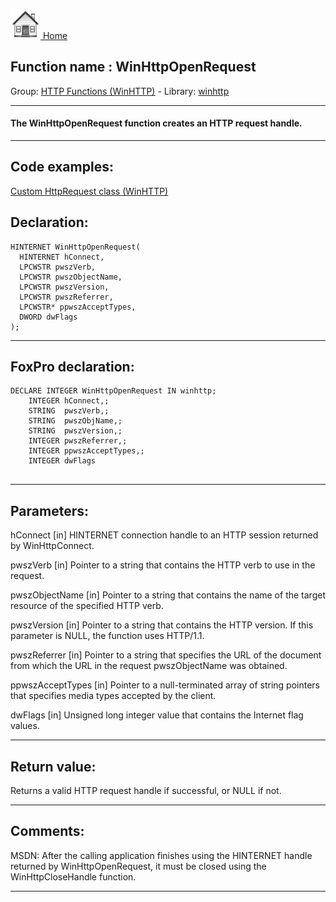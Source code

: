 [<img src="../../images/home.png"> Home ](https://github.com/VFPX/Win32API)  

## Function name : WinHttpOpenRequest
Group: [HTTP Functions (WinHTTP)](../../functions_group.md#HTTP_Functions_(WinHTTP))  -  Library: [winhttp](../../Libraries.md#winhttp)  
***  


#### The WinHttpOpenRequest function creates an HTTP request handle.
***  


## Code examples:
[Custom HttpRequest class (WinHTTP)](../../samples/sample_397.md)  

## Declaration:
```foxpro  
HINTERNET WinHttpOpenRequest(
  HINTERNET hConnect,
  LPCWSTR pwszVerb,
  LPCWSTR pwszObjectName,
  LPCWSTR pwszVersion,
  LPCWSTR pwszReferrer,
  LPCWSTR* ppwszAcceptTypes,
  DWORD dwFlags
);  
```  
***  


## FoxPro declaration:
```foxpro  
DECLARE INTEGER WinHttpOpenRequest IN winhttp;
	INTEGER hConnect,;
	STRING  pwszVerb,;
	STRING  pwszObjName,;
	STRING  pwszVersion,;
	INTEGER pwszReferrer,;
	INTEGER ppwszAcceptTypes,;
	INTEGER dwFlags
  
```  
***  


## Parameters:
hConnect 
[in] HINTERNET connection handle to an HTTP session returned by WinHttpConnect. 

pwszVerb 
[in] Pointer to a string that contains the HTTP verb to use in the request.

pwszObjectName 
[in] Pointer to a string that contains the name of the target resource of the specified HTTP verb.

pwszVersion 
[in] Pointer to a string that contains the HTTP version. If this parameter is NULL, the function uses HTTP/1.1. 

pwszReferrer 
[in] Pointer to a string that specifies the URL of the document from which the URL in the request pwszObjectName was obtained.

ppwszAcceptTypes 
[in] Pointer to a null-terminated array of string pointers that specifies media types accepted by the client.

dwFlags 
[in] Unsigned long integer value that contains the Internet flag values.  
***  


## Return value:
Returns a valid HTTP request handle if successful, or NULL if not.  
***  


## Comments:
MSDN: After the calling application finishes using the HINTERNET handle returned by WinHttpOpenRequest, it must be closed using the WinHttpCloseHandle function.  
  
***  


